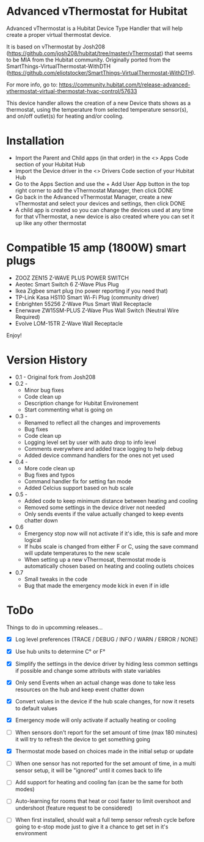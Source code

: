 # Advanced vThermostat for Hubitat

Advanced vThermostat is a Hubitat Device Type Handler that will help create a proper virtual thermostat device.

It is based on vThermostat by Josh208 (https://github.com/josh208/hubitat/tree/master/vThermostat) that seems to be MIA from the Hubitat community.
Originally ported from the SmartThings-VirtualThermostat-WithDTH (https://github.com/eliotstocker/SmartThings-VirtualThermostat-WithDTH).

For more info, go to: https://community.hubitat.com/t/release-advanced-vthermostat-virtual-thermostat-hvac-control/57633


This device handler allows the creation of a new Device thats shows as a thermostat, using the temperature from selected temperature sensor(s), and on/off outlet(s) for heating and/or cooling.


# Installation

* Import the Parent and Child apps (in that order) in the <> Apps Code section of your Hubitat Hub
* Import the Device driver in the <> Drivers Code section of your Hubitat Hub
* Go to the Apps Section and use the + Add User App button in the top right corner to add the vThermostat Manager, then click DONE
* Go back in the Advanced vThermostat Manager, create a new vThermostat and select your devices and settings, then click DONE
* A child app is created so you can change the devices used at any time for that vThermostat, a new device is also created where you can set it up like any other thermostat

# Compatible 15 amp (1800W) smart plugs

* ZOOZ ZEN15 Z-WAVE PLUS POWER SWITCH
* Aeotec Smart Switch 6 Z-Wave Plus Plug
* Ikea Zigbee smart plug (no power reporting if you need that)
* TP-Link Kasa HS110 Smart Wi-Fi Plug (community driver)
* Enbrighten 55256 Z-Wave Plus Smart Wall Receptacle
* Enerwave ZW15SM-PLUS Z-Wave Plus Wall Switch (Neutral Wire Required)
* Evolve LOM-15TR Z-Wave Wall Receptacle

Enjoy!


# Version History

* 0.1 - Original fork from Josh208
* 0.2 - 
  * Minor bug fixes
  * Code clean up
  * Description change for Hubitat Environement
  * Start commenting what is going on
* 0.3 - 
  * Renamed to reflect all the changes and improvements
  * Bug fixes
  * Code clean up
  * Logging level set by user with auto drop to info level
  * Comments everywhere and added trace logging to help debug
  * Added device command handlers for the ones not yet used
* 0.4 - 
  * More code clean up
  * Bug fixes and typos
  * Command handler fix for setting fan mode
  * Added Celcius support based on hub scale
* 0.5 - 
  * Added code to keep minimum distance between heating and cooling
  * Removed some settings in the device driver not needed
  * Only sends events if the value actually changed to keep events chatter down
* 0.6
  * Emergency stop now will not activate if it's idle, this is safe and more logical
  * If hubs scale is changed from either F or C, using the save command will update temperatures to the new scale
  * When setting up a new vThermosat, thermostat mode is automatically chosen based on heating and cooling outlets choices
* 0.7
  * Small tweaks in the code
  * Bug that made the emergency mode kick in even if in idle


# ToDo

Things to do in upcomming releases...

- [x] Log level preferences (TRACE / DEBUG / INFO / WARN / ERROR / NONE)
- [x] Use hub units to determine C° or F°
- [x] Simplify the settings in the device driver by hiding less common settings if possible and change some attributs with state variables
- [x] Only send Events when an actual change was done to take less resources on the hub and keep event chatter down
- [x] Convert values in the device if the hub scale changes, for now it resets to default values
- [x] Emergency mode will only activate if actually heating or cooling
- [ ] When sensors don't report for the set amount of time (max 180 minutes) it will try to refresh the device to get something going
- [x] Thermostat mode based on choices made in the initial setup or update 
- [ ] When one sensor has not reported for the set amount of time, in a multi sensor setup, it will be "ignored" until it comes back to life
- [ ] Add support for heating and cooling fan (can be the same for both modes)
- [ ] Auto-learning for rooms that heat or cool faster to limit overshoot and undershoot (feature request to be considered)
- [ ] When first installed, should wait a full temp sensor refresh cycle before going to e-stop mode just to give it a chance to get set in it's environment

